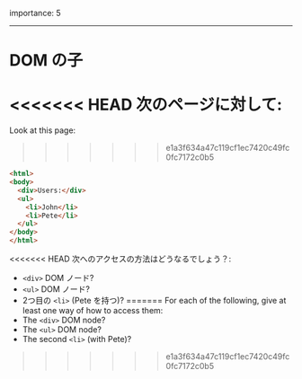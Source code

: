 importance: 5

---

# DOM の子

<<<<<<< HEAD
次のページに対して:
=======
Look at this page:
>>>>>>> e1a3f634a47c119cf1ec7420c49fc0fc7172c0b5

```html
<html>
<body>
  <div>Users:</div>
  <ul>
    <li>John</li>
    <li>Pete</li>
  </ul>
</body>
</html>
```

<<<<<<< HEAD
次へのアクセスの方法はどうなるでしょう？:
- `<div>` DOM ノード?
- `<ul>` DOM ノード?
- 2つ目の `<li>` (Pete を持つ)?
=======
For each of the following, give at least one way of how to access them:
- The `<div>` DOM node?
- The `<ul>` DOM node?
- The second `<li>` (with Pete)?
>>>>>>> e1a3f634a47c119cf1ec7420c49fc0fc7172c0b5
